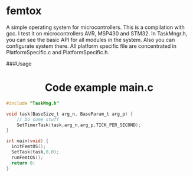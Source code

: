# femtox
A simple operating system for microcontrollers.
This is a compilation with gcc.
I test it on microcontrollers AVR, MSP430 and STM32.
In TaskMngr.h, you can see the basic API for all modules in the system. Also you can configurate system there.
All platform specific file are concentrated in PlatformSpecific.c and PlatformSpecific.h.

###Usage
<h1 align='center'>Code example main.c </h1>

```c
#include "TaskMng.h"

void task(BaseSize_t arg_n, BaseParam_t arg_p) {
    // Do some stuff
    SetTimerTask(task,arg_n,arg_p,TICK_PER_SECOND);
}

int main(void) {
  initFemtOS();
  SetTask(task,0,0);
  runFemtOS();
  return 0;
}
```